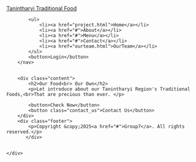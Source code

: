 <!DOCTYPE html>
<html lang="en">
<head>
    <meta charset="UTF-8">
    <meta name="viewport" content="width=device-width, initial-scale=1.0">
    <title>Tanintharyi Traditional Food | Group-7</title>
    <link rel="stylesheet" href="styles.css">
    
</head>
<body>
    <div class="hero">
        <nav>
            <a href="#" class="logo">Tanintharyi Traditional Food</a>

            <ul>
                <li><a href="project.html">Home</a></li>
                <li><a href="#">About</a></li>
                <li><a href="#">Menu</a></li>
                <li><a href="#">Contact</a></li>
                <li><a href="ourteam.html">OurTeam</a></li>
            </ul>
            <button>Login</button>
        </nav>


        <div class="content">
            <h2>Our Food<br> Our Own</h2>
            <p>Let introduce about our Tanintharyi Region's Traditional Foods,<br>That are precious than ever. </p>

            <button>Check Now</button>
            <button class="contact_us">Contact Us</button>
        </div>
        <div class="footer">
            <p>Copyright &copy;2025<a href="#">Group7</a>. All rights reserved.</p>
           </div>

          
    </div>
</body>
</html>
